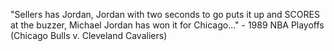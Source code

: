 "Sellers has Jordan, Jordan with two seconds to go puts it up and SCORES at the buzzer, Michael Jordan has won it for Chicago..."
	- 1989 NBA Playoffs (Chicago Bulls v. Cleveland Cavaliers) 